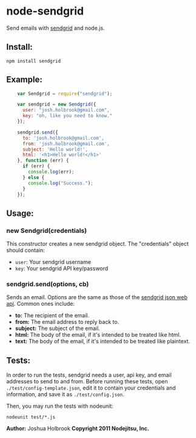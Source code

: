 # node-sendgrid

Send emails with [sendgrid](http://sendgrid.com) and node.js.

## Install:

    npm install sendgrid

## Example:

``` js
    var Sendgrid = require("sendgrid");

    var sendgrid = new Sendgrid({
      user: "josh.holbrook@gmail.com",
      key: "oh, like you need to know."
    });

    sendgrid.send({
      to: 'josh.holbrook@gmail.com',
      from: 'josh.holbrook@gmail.com',
      subject: 'Hello world!',
      html: '<h1>Hello world!</h1>'
    }, function (err) {
      if (err) {
        console.log(err);
      } else {
        console.log("Success.");
      }
    });
```

## Usage:

### new Sendgrid(credentials)

This constructor creates a new sendgrid object. The "credentials" object should contain:

* `user`: Your sendgrid username
* `key`: Your sendgrid API key/password

### sendgrid.send(options, cb)

Sends an email. Options are the same as those of the [sendgrid json web api](http://sendgrid.com/documentation/display/api/WebMail). Common ones include:

* **to:** The recipient of the email.
* **from:** The email address to reply back to.
* **subject:** The subject of the email.
* **html:** The body of the email, if it's intended to be treated like html.
* **text:** The body of the email, if it's intended to be treated like plaintext.

## Tests:

In order to run the tests, sendgrid needs a user, api key, and email addresses to send to and from. Before running these tests, open `./test/config-template.json`, edit it to contain your credentials and information, and save it as `./test/config.json`.

Then, you may run the tests with nodeunit:

    nodeunit test/*.js

**Author:** Joshua Holbrook
**Copyright 2011 Nodejitsu, Inc.**
